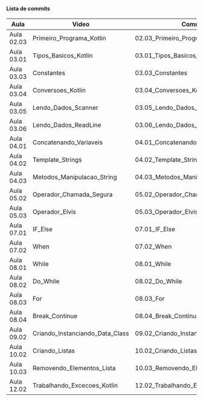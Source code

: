 #### Lista de commits
Aula | Video | Commit | Link 
------ | ------ | ------ | ------ 
Aula 02.03 | Primeiro_Programa_Kotlin | 02.03_Primeiro_Programa_Kotlin | [Download](https://github.com/treinaweb/treinaweb-kotlin-fundamentos/archive/0a5f59d8b07ba7c42bce24eeb7e9f1506aaec574.zip) 
Aula 03.01 | Tipos_Basicos_Kotlin | 03.01_Tipos_Basicos_Kotlin | [Download](https://github.com/treinaweb/treinaweb-kotlin-fundamentos/archive/e1e474a6ae2299289333454b3828e9f828c840fa.zip) 
Aula 03.03 | Constantes | 03.03_Constantes | [Download](https://github.com/treinaweb/treinaweb-kotlin-fundamentos/archive/2e9fe88b6e99163188aab417ea93f0f5ee79f410.zip) 
Aula 03.04 | Conversoes_Kotlin | 03.04_Conversoes_Kotlin | [Download](https://github.com/treinaweb/treinaweb-kotlin-fundamentos/archive/7207b38a6c2c34fd44233899b3dd38ee63d9f43a.zip) 
Aula 03.05 | Lendo_Dados_Scanner | 03.05_Lendo_Dados_Scanner | [Download](https://github.com/treinaweb/treinaweb-kotlin-fundamentos/archive/3ea6617b65737bd3976e9b3d164cc74a15fa5a75.zip) 
Aula 03.06 | Lendo_Dados_ReadLine | 03.06_Lendo_Dados_ReadLine | [Download](https://github.com/treinaweb/treinaweb-kotlin-fundamentos/archive/6c8619e4262c21f198ed32d7b27fa21168121c62.zip) 
Aula 04.01 | Concatenando_Variaveis | 04.01_Concatenando_Variaveis | [Download](https://github.com/treinaweb/treinaweb-kotlin-fundamentos/archive/12013849f576548780fc71ac8eb71398ae958f24.zip) 
Aula 04.02 | Template_Strings | 04.02_Template_Strings | [Download](https://github.com/treinaweb/treinaweb-kotlin-fundamentos/archive/8b9d3719ba2e6c94b7a015b5f6de2c32425a226c.zip) 
Aula 04.03 | Metodos_Manipulacao_String | 04.03_Metodos_Manipulacao_String | [Download](https://github.com/treinaweb/treinaweb-kotlin-fundamentos/archive/1d0dbc1b2383d3adc9b5c9701531ed011e987cd0.zip) 
Aula 05.02 | Operador_Chamada_Segura | 05.02_Operador_Chamada_Segura | [Download](https://github.com/treinaweb/treinaweb-kotlin-fundamentos/archive/900dff4c3d419ee3acb038f3ecd5fc3e77cac7d0.zip) 
Aula 05.03 | Operador_Elvis | 05.03_Operador_Elvis | [Download](https://github.com/treinaweb/treinaweb-kotlin-fundamentos/archive/402efe7c8d1cf6c5a74e1bedd225d5bf44e7e42d.zip) 
Aula 07.01 | IF_Else | 07.01_IF_Else | [Download](https://github.com/treinaweb/treinaweb-kotlin-fundamentos/archive/c1b4d0d4b7f1fbffa8cfd6e63c6375c20ac8293b.zip) 
Aula 07.02 | When | 07.02_When | [Download](https://github.com/treinaweb/treinaweb-kotlin-fundamentos/archive/96dafae9d8db8c720ea34a14bb68d610f4da3e5c.zip) 
Aula 08.01 | While | 08.01_While | [Download](https://github.com/treinaweb/treinaweb-kotlin-fundamentos/archive/4597717d013c6a6ab308a24db3a165052bf38518.zip) 
Aula 08.02 | Do_While | 08.02_Do_While | [Download](https://github.com/treinaweb/treinaweb-kotlin-fundamentos/archive/af81ed0eb1a1ad3ed73c476f26ed0eb83d4a2879.zip) 
Aula 08.03 | For | 08.03_For | [Download](https://github.com/treinaweb/treinaweb-kotlin-fundamentos/archive/70b61501e3594ae0981e9b1f87e2f7ee1eab1b23.zip) 
Aula 08.04 | Break_Continue | 08.04_Break_Continue | [Download](https://github.com/treinaweb/treinaweb-kotlin-fundamentos/archive/12b3255a7a7369ac0a8f87f790b5af5cdfb0a04e.zip) 
Aula 09.02 | Criando_Instanciando_Data_Class | 09.02_Criando_Instanciando_Data_Class | [Download](https://github.com/treinaweb/treinaweb-kotlin-fundamentos/archive/542ec6a5475c412b44c664a620823c46892d96ee.zip) 
Aula 10.02 | Criando_Listas | 10.02_Criando_Listas | [Download](https://github.com/treinaweb/treinaweb-kotlin-fundamentos/archive/dc2073a4601d0867bd821ace2163e1b798e3d237.zip) 
Aula 10.03 | Removendo_Elementos_Lista | 10.03_Removendo_Elementos_Lista | [Download](https://github.com/treinaweb/treinaweb-kotlin-fundamentos/archive/cfd0ddee5a39d0a9298560dc8a9ddfb4428d0a16.zip) 
Aula 12.02 | Trabalhando_Excecoes_Kotlin | 12.02_Trabalhando_Excecoes_Kotlin | [Download](https://github.com/treinaweb/treinaweb-kotlin-fundamentos/archive/d1b6b168d9cc88f976cd284a5d20c360aa0960db.zip) 
